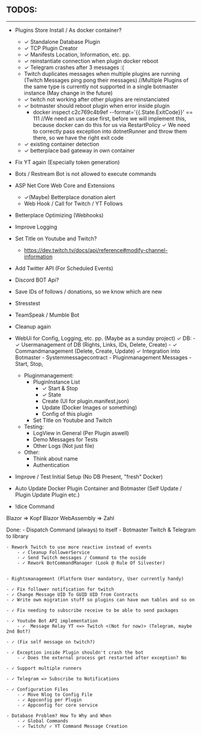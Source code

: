 ﻿## TODOS:
_____
- Plugins Store Install / As docker container?
	- ✓ Standalone Database Plugin 
	- ✓ TCP Plugin Creator 
	- ✓ Manifests Location, Information, etc. pp.
	- ✓ reinstantiate connection when plugin docker reboot
	- ✓ Telegram crashes after 3 messages :(
	- Twitch duplicates messages when multiple plugins are running (Twitch Messages ping pong their messages) //Multiple Plugins of the same type is currently not supported in a single botmaster instance (May change in the future)
	- ✓ twitch not working after other plugins are reinstanciated
	- ✓ botmaster should reboot plugin when error inside plugin 
		- docker inspect c2c769c4b9ef --format='{{.State.ExitCode}}'  == 111 //We need an use case first, before we will implement this, because docker can do this for us via RestartPolicy
		✓ We need to correctly pass exception into dotnetRunner and throw them there, so we have the right exit code
	- ✓ existing container detection
	- ✓ betterplace bad gateway in own container

- Fix YT again (Especially token generation)

- Bots / Restream Bot is not allowed to execute commands

- ASP Net Core Web Core and Extensions
	- ✓(Maybe) Betterplace donation alert
	- Web Hook / Call for Twitch / YT Follows
- Betterplace Optimizing (Webhooks)

- Improve Logging

- Set Title on Youtube and Twitch?
	- https://dev.twitch.tv/docs/api/reference#modify-channel-information

- Add Twitter API (For Scheduled Events)

- Discord BOT Api?

- Save IDs of follows / donations, so we know which are new 

- Stresstest

- TeamSpeak / Mumble Bot

- Cleanup again

- WebUi for Config, Logging, etc. pp. (Maybe as a sunday project)
	✓ DB:
		- ✓ Usermanagement of DB (Rights, Links, IDs, Delete, Create)
		- ✓ Commandmanagement (Delete, Create, Update)
	✓ Integration into Botmaster
		- Systemmessagecontract
			- Pluginmanagement Messages
				- Start, Stop, 
	- Pluginmanagement:
		- PluginInstance List
			- ✓ Start & Stop
			- ✓ State
			- Create (UI for plugin.manifest.json)
			- Update (Docker Images or something)
			- Config of this plugin
		- Set Title on Youtube and Twitch
	- Testing:
		- LogView in General (Per Plugin aswell)
		- Demo Messages for Tests
		- Other Logs (Not just file)
	- Other:
		- Think about name
		- Authentication
		
- Improve / Test Initial Setup (No DB Present, "fresh" Docker)
	
- Auto Update Docker Plugin Container and Botmaster (Self Update / Plugin Update Plugin etc.)

- !dice Command

Blazor				=> Kopf
Blazor WebAssembly	=> Zahl


Done:
	- Dispatch Command (always) to itself
	- Botmaster Twitch & Telegram to library

	- Rework Twitch to use more reactive instead of events
		- ✓ Cleanup FollowerService
		- ✓ Send Twitch messages / Command to the ouside
		- ✓ Rework BotCommandManager (Look @ Rule Of Silvester)
		

	- Rightsmanagement (Platform User mandatory, User currently handy)

	- ✓ Fix follower notification for twitch
	- ✓ Change Message UID To GUID UID from Contracts
	- ✓ Write own migration stuff so plugins can have own tables and so on

	- ✓ Fix needing to subscribe receive to be able to send packages
	
	- ✓ Youtube Bot API implementation
		- ✓  Message Relay YT <=> Twitch <(Not for now)> (Telegram, maybe 2nd Bot?)

	- ✓ (Fix self message on twitch?)

	- ✓ Exception inside Plugin shouldn't crash the bot
		- ✓ Does the external process get restarted after exception? No

	- ✓ Support multiple runners

	- ✓ Telegram => Subscribe to Notifications

	- ✓ Configuration Files
		- ✓ Move Nlog to Config File
		- ✓ Appconfig per Plugin
		- ✓ Appconfig for core service

	- Database Problem? How To Why and When
		- ✓ Global Commands
		- ✓ Twitch/ ✓ YT Command Message Creation